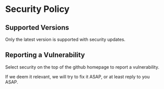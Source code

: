 # Security Policy

## Supported Versions

Only the latest version is supported with security updates.

## Reporting a Vulnerability

Select security on the top of the github homepage to report a vulnerability.

If we deem it relevant, we will try to fix it ASAP, or at least reply to you ASAP.
